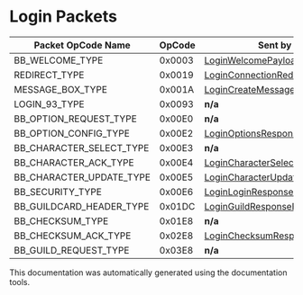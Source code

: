 # Login Packets

| Packet OpCode Name | OpCode | Sent by Server | Sent by Client |
| ------------- | ------------- | ------------- | ------------- |
| BB_WELCOME_TYPE | 0x0003 | [LoginWelcomePayload](https://github.com/HelloKitty/Booma.Proxy/tree/master/src/Booma.Proxy.Packets.LoginServer/Payloads/Server/LoginWelcomePayload.cs) | **n/a** |
| REDIRECT_TYPE | 0x0019 | [LoginConnectionRedirectPayload](https://github.com/HelloKitty/Booma.Proxy/tree/master/src/Booma.Proxy.Packets.LoginServer/Payloads/Server/LoginConnectionRedirectPayload.cs) | **n/a** |
| MESSAGE_BOX_TYPE | 0x001A | [LoginCreateMessageBoxEventPayload](https://github.com/HelloKitty/Booma.Proxy/tree/master/src/Booma.Proxy.Packets.LoginServer/Payloads/Server/LoginCreateMessageBoxEventPayload.cs) | **n/a** |
| LOGIN_93_TYPE | 0x0093 | **n/a** | [LoginLoginRequest93Payload](https://github.com/HelloKitty/Booma.Proxy/tree/master/src/Booma.Proxy.Packets.LoginServer/Payloads/Client/LoginLoginRequest93Payload.cs) |
| BB_OPTION_REQUEST_TYPE | 0x00E0 | **n/a** | [LoginOptionsRequestPayload](https://github.com/HelloKitty/Booma.Proxy/tree/master/src/Booma.Proxy.Packets.LoginServer/Payloads/Client/LoginOptionsRequestPayload.cs) |
| BB_OPTION_CONFIG_TYPE | 0x00E2 | [LoginOptionsResponsePayload](https://github.com/HelloKitty/Booma.Proxy/tree/master/src/Booma.Proxy.Packets.LoginServer/Payloads/Server/LoginOptionsResponsePayload.cs) | **n/a** |
| BB_CHARACTER_SELECT_TYPE | 0x00E3 | **n/a** | [LoginCharacterSelectionRequestPayload](https://github.com/HelloKitty/Booma.Proxy/tree/master/src/Booma.Proxy.Packets.LoginServer/Payloads/Client/LoginCharacterSelectionRequestPayload.cs) |
| BB_CHARACTER_ACK_TYPE | 0x00E4 | [LoginCharacterSelectionAckPayload](https://github.com/HelloKitty/Booma.Proxy/tree/master/src/Booma.Proxy.Packets.LoginServer/Payloads/Server/LoginCharacterSelectionAckPayload.cs) | **n/a** |
| BB_CHARACTER_UPDATE_TYPE | 0x00E5 | [LoginCharacterUpdateResponsePayload](https://github.com/HelloKitty/Booma.Proxy/tree/master/src/Booma.Proxy.Packets.LoginServer/Payloads/Server/LoginCharacterUpdateResponsePayload.cs) | **n/a** |
| BB_SECURITY_TYPE | 0x00E6 | [LoginLoginResponsePayload](https://github.com/HelloKitty/Booma.Proxy/tree/master/src/Booma.Proxy.Packets.LoginServer/Payloads/Server/LoginLoginResponsePayload.cs) | **n/a** |
| BB_GUILDCARD_HEADER_TYPE | 0x01DC | [LoginGuildResponsePayload](https://github.com/HelloKitty/Booma.Proxy/tree/master/src/Booma.Proxy.Packets.LoginServer/Payloads/Server/LoginGuildResponsePayload.cs) | **n/a** |
| BB_CHECKSUM_TYPE | 0x01E8 | **n/a** | [LoginChecksumRequestPayload](https://github.com/HelloKitty/Booma.Proxy/tree/master/src/Booma.Proxy.Packets.LoginServer/Payloads/Client/LoginChecksumRequestPayload.cs) |
| BB_CHECKSUM_ACK_TYPE | 0x02E8 | [LoginChecksumResponsePayload](https://github.com/HelloKitty/Booma.Proxy/tree/master/src/Booma.Proxy.Packets.LoginServer/Payloads/Server/LoginChecksumResponsePayload.cs) | **n/a** |
| BB_GUILD_REQUEST_TYPE | 0x03E8 | **n/a** | [LoginGuildRequestPayload](https://github.com/HelloKitty/Booma.Proxy/tree/master/src/Booma.Proxy.Packets.LoginServer/Payloads/Client/LoginGuildRequestPayload.cs) |


This documentation was automatically generated using the documentation tools.